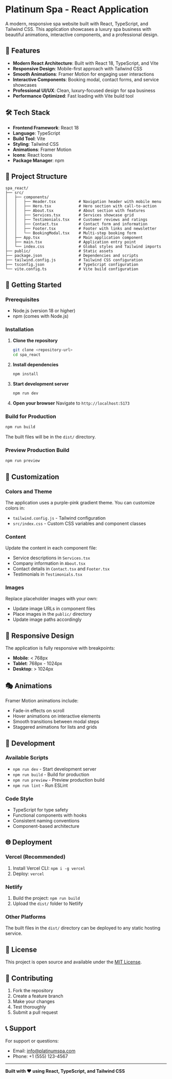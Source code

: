 # Platinum Spa - React Application

A modern, responsive spa website built with React, TypeScript, and Tailwind CSS. This application showcases a luxury spa business with beautiful animations, interactive components, and a professional design.

## 🚀 Features

- **Modern React Architecture**: Built with React 18, TypeScript, and Vite
- **Responsive Design**: Mobile-first approach with Tailwind CSS
- **Smooth Animations**: Framer Motion for engaging user interactions
- **Interactive Components**: Booking modal, contact forms, and service showcases
- **Professional UI/UX**: Clean, luxury-focused design for spa business
- **Performance Optimized**: Fast loading with Vite build tool

## 🛠️ Tech Stack

- **Frontend Framework**: React 18
- **Language**: TypeScript
- **Build Tool**: Vite
- **Styling**: Tailwind CSS
- **Animations**: Framer Motion
- **Icons**: React Icons
- **Package Manager**: npm

## 📁 Project Structure

```
spa_react/
├── src/
│   ├── components/
│   │   ├── Header.tsx          # Navigation header with mobile menu
│   │   ├── Hero.tsx            # Hero section with call-to-action
│   │   ├── About.tsx           # About section with features
│   │   ├── Services.tsx        # Services showcase grid
│   │   ├── Testimonials.tsx    # Customer reviews and ratings
│   │   ├── Contact.tsx         # Contact form and information
│   │   ├── Footer.tsx          # Footer with links and newsletter
│   │   └── BookingModal.tsx    # Multi-step booking form
│   ├── App.tsx                 # Main application component
│   ├── main.tsx                # Application entry point
│   └── index.css               # Global styles and Tailwind imports
├── public/                     # Static assets
├── package.json                # Dependencies and scripts
├── tailwind.config.js          # Tailwind CSS configuration
├── tsconfig.json               # TypeScript configuration
└── vite.config.ts              # Vite build configuration
```

## 🚀 Getting Started

### Prerequisites

- Node.js (version 18 or higher)
- npm (comes with Node.js)

### Installation

1. **Clone the repository**
   ```bash
   git clone <repository-url>
   cd spa_react
   ```

2. **Install dependencies**
   ```bash
   npm install
   ```

3. **Start development server**
   ```bash
   npm run dev
   ```

4. **Open your browser**
   Navigate to `http://localhost:5173`

### Build for Production

```bash
npm run build
```

The built files will be in the `dist/` directory.

### Preview Production Build

```bash
npm run preview
```

## 🎨 Customization

### Colors and Theme

The application uses a purple-pink gradient theme. You can customize colors in:

- `tailwind.config.js` - Tailwind configuration
- `src/index.css` - Custom CSS variables and component classes

### Content

Update the content in each component file:
- Service descriptions in `Services.tsx`
- Company information in `About.tsx`
- Contact details in `Contact.tsx` and `Footer.tsx`
- Testimonials in `Testimonials.tsx`

### Images

Replace placeholder images with your own:
- Update image URLs in component files
- Place images in the `public/` directory
- Update image paths accordingly

## 📱 Responsive Design

The application is fully responsive with breakpoints:
- **Mobile**: < 768px
- **Tablet**: 768px - 1024px
- **Desktop**: > 1024px

## 🎭 Animations

Framer Motion animations include:
- Fade-in effects on scroll
- Hover animations on interactive elements
- Smooth transitions between modal steps
- Staggered animations for lists and grids

## 🔧 Development

### Available Scripts

- `npm run dev` - Start development server
- `npm run build` - Build for production
- `npm run preview` - Preview production build
- `npm run lint` - Run ESLint

### Code Style

- TypeScript for type safety
- Functional components with hooks
- Consistent naming conventions
- Component-based architecture

## 🌐 Deployment

### Vercel (Recommended)

1. Install Vercel CLI: `npm i -g vercel`
2. Deploy: `vercel`

### Netlify

1. Build the project: `npm run build`
2. Upload the `dist/` folder to Netlify

### Other Platforms

The built files in the `dist/` directory can be deployed to any static hosting service.

## 📄 License

This project is open source and available under the [MIT License](LICENSE).

## 🤝 Contributing

1. Fork the repository
2. Create a feature branch
3. Make your changes
4. Test thoroughly
5. Submit a pull request

## 📞 Support

For support or questions:
- Email: info@platinumspa.com
- Phone: +1 (555) 123-4567

---

**Built with ❤️ using React, TypeScript, and Tailwind CSS**

